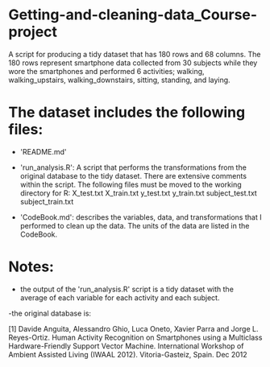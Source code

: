 Getting-and-cleaning-data_Course-project
========================================
A script for producing a tidy dataset that has 180 rows and 
68 columns. The 180 rows represent smartphone data collected
from 30 subjects while they wore the smartphones and performed
6 activities; walking, walking_upstairs, walking_downstairs, 
sitting, standing, and laying.


The dataset includes the following files:
========================================

- 'README.md'

- 'run_analysis.R': A script that performs the transformations from 
  the original database to the tidy dataset. There are extensive
  comments within the script. The following files must be moved
  to the working directory for R: X_test.txt X_train.txt y_test.txt 
  y_train.txt subject_test.txt subject_train.txt

- 'CodeBook.md': describes the variables, data, and transformations 
  that I performed to clean up the data. The units of the data are 
  listed in the CodeBook.


Notes: 
========================================
- the output of the 'run_analysis.R' script is a tidy dataset with 
  the average of each variable for each activity and each subject.

-the original database is:

[1] Davide Anguita, Alessandro Ghio, Luca Oneto, Xavier Parra and Jorge L. Reyes-Ortiz. Human Activity Recognition on Smartphones using a Multiclass Hardware-Friendly Support Vector Machine. International Workshop of Ambient Assisted Living (IWAAL 2012). Vitoria-Gasteiz, Spain. Dec 2012
